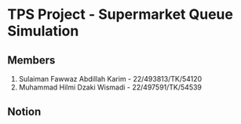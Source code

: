 # TPS Project - Supermarket Queue Simulation

## Members
1. Sulaiman Fawwaz Abdillah Karim - 22/493813/TK/54120
2. Muhammad Hilmi Dzaki Wismadi - 22/497591/TK/54539

## Notion
[](https://www.notion.so/Retail-Cashier-Simulation-0149fd7dd3154cf2bb9ee435ea585b3e?pvs=4)
